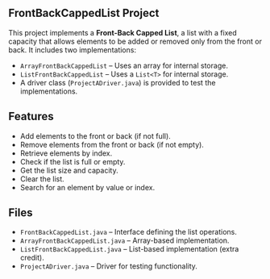 ## FrontBackCappedList Project

This project implements a **Front-Back Capped List**, a list with a fixed capacity that allows elements to be added or removed only from the front or back. It includes two implementations:  
- `ArrayFrontBackCappedList` – Uses an array for internal storage.  
- `ListFrontBackCappedList` – Uses a `List<T>` for internal storage.
-  A driver class (`ProjectADriver.java`) is provided to test the implementations.

## Features  
- Add elements to the front or back (if not full).  
- Remove elements from the front or back (if not empty).  
- Retrieve elements by index.  
- Check if the list is full or empty.  
- Get the list size and capacity.  
- Clear the list.  
- Search for an element by value or index.  

## Files  
- `FrontBackCappedList.java` – Interface defining the list operations.  
- `ArrayFrontBackCappedList.java` – Array-based implementation.  
- `ListFrontBackCappedList.java` – List-based implementation (extra credit).  
- `ProjectADriver.java` – Driver for testing functionality.
